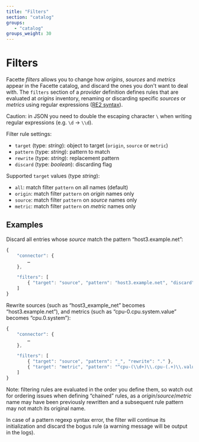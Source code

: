```yaml
---
title: "Filters"
section: "catalog"
groups:
   - "catalog"
groups_weight: 30
---
```


# Filters

Facette *filters* allows you to change how *origins*, *sources* and *metrics* appear in the Facette catalog, and
discard the ones you don't want to deal with. The `filters` section of a *provider* definition defines rules that are
evaluated at *origins* inventory, renaming or discarding specific *sources* or *metrics* using regular expressions
([RE2 syntax][0]).

<span class="fa fa-warning"></span> Caution: in JSON you need to double the escaping character `\` when writing regular
expressions (e.g. `\d`&nbsp;→&nbsp;`\\d`).

Filter rule settings:

 * `target` (type: _string_): object to target (`origin`, `source` or `metric`)
 * `pattern` (type: _string_): pattern to match
 * `rewrite` (type: _string_): replacement pattern
 * `discard` (type: *boolean*): discarding flag

Supported `target` values (type _string_):

 * `all`: match filter `pattern` on all names (default)
 * `origin`: match filter `pattern` on *origin* names only
 * `source`: match filter `pattern` on *source* names only
 * `metric`: match filter `pattern` on *metric* names only

## Examples

Discard all entries whose *source* match the pattern “host3.example.net”:

```javascript
{
    "connector": {
        …
    },

    "filters": [
        { "target": "source", "pattern": "host3.example.net", "discard": true }
    ]
}
```

Rewrite sources (such as “host3_example_net” becomes “host3.example.net”), and metrics (such as
“cpu-0.cpu.system.value” becomes “cpu.0.system”):

```javascript
{
    "connector": {
        …
    },

    "filters": [
        { "target": "source", "pattern": "_", "rewrite": "." },
        { "target": "metric", "pattern": "^cpu-(\\d+)\\.cpu-(.+)\\.value$", "rewrite": "cpu.$1.$2" }
    ]
}
```

<span class="fa fa-info-circle"></span> Note: filtering rules are evaluated in the order you define them, so watch out
for ordering issues when defining “chained” rules, as a *origin*/*source*/*metric* name may have been previously
rewritten and a subsequent rule pattern may not match its original name.

<span class="fa fa-warning"></span> In case of a pattern regexp syntax error, the filter will
continue its initialization and discard the bogus rule (a warning message will be output in the logs).


[0]: https://code.google.com/p/re2/wiki/Syntax
